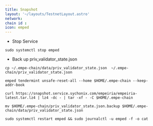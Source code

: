 ```yaml
---
title: Snapshot
layout: '~/layouts/TestnetLayout.astro'
network: 
chain id : 
icon: emped
---
```




- Stop Service
```
sudo systemctl stop emped
```
- Back up priv_validator_state.json
```
cp ~/.empe-chain/data/priv_validator_state.json  ~/.empe-chain/priv_validator_state.json
```
```
emped tendermint unsafe-reset-all --home $HOME/.empe-chain --keep-addr-book
```
```
curl https://snapshot.service.sychonix.com/empeiria/empeiria-latest.tar.lz4 | lz4 -dc - | tar -xf - -C $HOME/.empe-chain
```
```
mv $HOME/.empe-chain/priv_validator_state.json.backup $HOME/.empe-chain/data/priv_validator_state.json
```
```
sudo systemctl restart emped && sudo journalctl -u emped -f -o cat
```